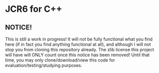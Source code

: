 # JCR6 for C++

## NOTICE!

This is still a work in progress! It will not be fully functional what you find here (if in fact you find anything functional at all), and although I will not stop you from cloning this repository already. The zlib license this project will have will ONLY count once this notice has been removed! Until that time, you may only clone/download/view this code for evaluation/testing/studying purposes.


